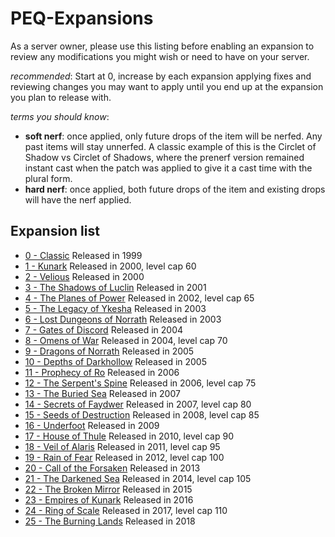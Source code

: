 # PEQ-Expansions

As a server owner, please use this listing before enabling an expansion to review any modifications you might wish or need to have on your server.

*recommended*: Start at 0, increase by each expansion applying fixes and reviewing changes you may want to apply until you end up at the expansion you plan to release with.


*terms you should know*:
* **soft nerf**: once applied, only future drops of the item will be nerfed. Any past items will stay unnerfed. A classic example of this is the Circlet of Shadow vs Circlet of Shadows, where the prenerf version remained instant cast when the patch was applied to give it a cast time with the plural form.
* **hard nerf**: once applied, both future drops of the item and existing drops will have the nerf applied.

Expansion list
---

* [0 - Classic](https://github.com/xackery/peq-expansions/blob/master/0-classic.md) Released in 1999
* [1 - Kunark](https://github.com/xackery/peq-expansions/blob/master/1-kunark.md) Released in 2000, level cap 60
* [2 - Velious](https://github.com/xackery/peq-expansions/blob/master/2-velious.md) Released in 2000
* [3 - The Shadows of Luclin](https://github.com/xackery/peq-expansions/blob/master/3-luclin.md) Released in 2001
* [4 - The Planes of Power](https://github.com/xackery/peq-expansions/blob/master/4-pop.md) Released in 2002, level cap 65
* [5 - The Legacy of Ykesha](https://github.com/xackery/peq-expansions/blob/master/5-loy.md) Released in 2003
* [6 - Lost Dungeons of Norrath](https://github.com/xackery/peq-expansions/blob/master/6-ldon.md) Released in 2003
* [7 - Gates of Discord](https://github.com/xackery/peq-expansions/blob/master/7-god.md) Released in 2004
* [8 - Omens of War](https://github.com/xackery/peq-expansions/blob/master/8-oow.md) Released in 2004, level cap 70
* [9 - Dragons of Norrath](https://github.com/xackery/peq-expansions/blob/master/9-don.md) Released in 2005
* [10 - Depths of Darkhollow](https://github.com/xackery/peq-expansions/blob/master/10-dodh.md) Released in 2005
* [11 - Prophecy of Ro](https://github.com/xackery/peq-expansions/blob/master/11-por.md) Released in 2006
* [12 - The Serpent's Spine](https://github.com/xackery/peq-expansions/blob/master/12-tss.md) Released in 2006, level cap 75
* [13 - The Buried Sea](https://github.com/xackery/peq-expansions/blob/master/13-tbs.md) Released in 2007
* [14 - Secrets of Faydwer](https://github.com/xackery/peq-expansions/blob/master/14-sof.md) Released in 2007, level cap 80
* [15 - Seeds of Destruction](https://github.com/xackery/peq-expansions/blob/master/15-sod.md) Released in 2008, level cap 85
* [16 - Underfoot](https://github.com/xackery/peq-expansions/blob/master/16-uf.md) Released in 2009
* [17 - House of Thule](https://github.com/xackery/peq-expansions/blob/master/17-hot.md) Released in 2010, level cap 90
* [18 - Veil of Alaris](https://github.com/xackery/peq-expansions/blob/master/18-voa.md) Released in 2011, level cap 95
* [19 - Rain of Fear](https://github.com/xackery/peq-expansions/blob/master/19-rof.md) Released in 2012, level cap 100
* [20 - Call of the Forsaken](https://github.com/xackery/peq-expansions/blob/master/20-cotf.md) Released in 2013
* [21 - The Darkened Sea](https://github.com/xackery/peq-expansions/blob/master/21-tds.md) Released in 2014, level cap 105
* [22 - The Broken Mirror](https://github.com/xackery/peq-expansions/blob/master/22-tbm.md) Released in 2015
* [23 - Empires of Kunark](https://github.com/xackery/peq-expansions/blob/master/23-eof.md) Released in 2016
* [24 - Ring of Scale](https://github.com/xackery/peq-expansions/blob/master/24.ros.md) Released in 2017, level cap 110
* [25 - The Burning Lands](https://github.com/xackery/peq-expansions/blob/master/25-tbl.md) Released in 2018
